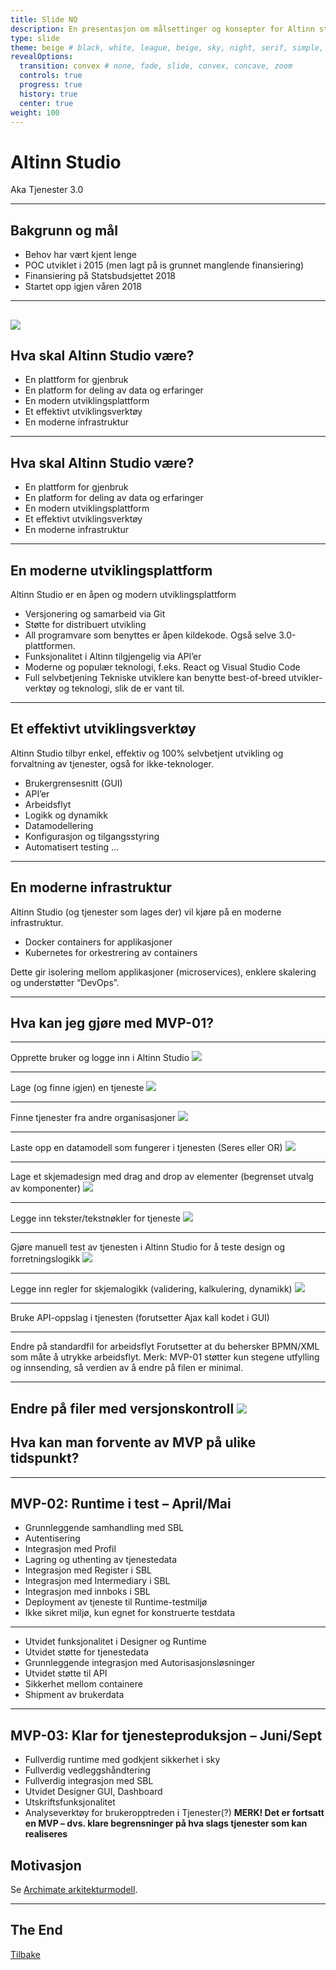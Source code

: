 ```yaml
---
title: Slide NO
description: En presentasjon om målsettinger og konsepter for Altinn studio (tjenester 3.0)
type: slide
theme: beige # black, white, league, beige, sky, night, serif, simple, solarized
revealOptions:
  transition: convex # none, fade, slide, convex, concave, zoom
  controls: true
  progress: true
  history: true
  center: true
weight: 100
---
```



# Altinn Studio
Aka Tjenester 3.0

---
## Bakgrunn og mål
- Behov har vært kjent lenge
- POC utviklet i 2015 (men lagt på is grunnet manglende finansiering)
- Finansiering på Statsbudsjettet 2018
- Startet opp igjen våren 2018
___
![](/about/goals.png)
---
## Hva skal Altinn Studio være?
- En plattform for gjenbruk
- En platform for deling av data og erfaringer
- En modern utviklingsplattform
- Et effektivt utviklingsverktøy
- En moderne infrastruktur
---
## Hva skal Altinn Studio være?
- En plattform for gjenbruk
- En platform for deling av data og erfaringer
- En modern utviklingsplattform
- Et effektivt utviklingsverktøy
- En moderne infrastruktur
---
## En moderne utviklingsplattform
Altinn Studio er en åpen og modern utviklingsplattform 
- Versjonering og samarbeid via Git
- Støtte for distribuert utvikling
- All programvare som benyttes er åpen kildekode. Også selve 3.0-plattformen.
- Funksjonalitet i Altinn tilgjengelig via API’er
- Moderne og populær teknologi, f.eks. React og Visual Studio Code
- Full selvbetjening
Tekniske utviklere kan benytte best-of-breed utvikler-verktøy og teknologi, slik de er vant til.
---
## Et effektivt utviklingsverktøy
Altinn Studio tilbyr enkel, effektiv og 100% selvbetjent utvikling og forvaltning av tjenester, også for ikke-teknologer.
- Brukergrensesnitt (GUI)
- API’er
- Arbeidsflyt
- Logikk og dynamikk
- Datamodellering
- Konfigurasjon og tilgangsstyring
- Automatisert testing
…
---
## En moderne infrastruktur
Altinn Studio (og tjenester som lages der) vil kjøre på en moderne infrastruktur.

- Docker containers for applikasjoner
- Kubernetes for orkestrering av containers

Dette gir isolering mellom applikasjoner (microservices), enklere skalering og understøtter “DevOps”. 

---
## Hva kan jeg gjøre med MVP-01?
___
Opprette bruker og logge inn i Altinn Studio
![](/about/feature_login.png)
___
Lage (og finne igjen) en tjeneste
![](/about/feature_newservice.png)
___
Finne tjenester fra andre organisasjoner
![](/about/feature_dashboardsearch.png)
___
Laste opp en datamodell som fungerer i tjenesten (Seres eller OR)
![](/about/feature_uploadxsd.png)
___
Lage et skjemadesign med drag and drop av elementer (begrenset utvalg av komponenter)
![](/about/feature_uxeditor.png)
___
Legge inn tekster/tekstnøkler for tjeneste
![](/about/feature_texteditor.png)
___
Gjøre manuell test av tjenesten i Altinn Studio for å teste design og forretningslogikk
![](/about/feature_manueltest.png)
___
Legge inn regler for skjemalogikk (validering, kalkulering, dynamikk)
![](/about/feature_logiceditor.png)
___
Bruke API-oppslag i tjenesten (forutsetter Ajax kall kodet i GUI)
___
Endre på standardfil for arbeidsflyt
Forutsetter at du behersker BPMN/XML som måte å utrykke
arbeidsflyt. Merk: MVP-01 støtter kun stegene utfylling og innsending,
så verdien av å endre på filen er minimal. 
___
Endre på filer med versjonskontroll 
![](/about/feature_externaleditor.png)
---
## Hva kan man forvente av MVP på ulike tidspunkt?
---
## MVP-02: Runtime i test – April/Mai
- Grunnleggende samhandling med SBL
- Autentisering
- Integrasjon med Profil
- Lagring og uthenting av tjenestedata
- Integrasjon med Register i SBL
- Integrasjon med Intermediary i SBL
- Integrasjon med innboks i SBL
- Deployment av tjeneste til Runtime-testmiljø
- Ikke sikret miljø, kun egnet for konstruerte testdata
___
- Utvidet funksjonalitet i Designer og Runtime
- Utvidet støtte for tjenestedata
- Grunnleggende integrasjon med Autorisasjonsløsninger
- Utvidet støtte til API
- Sikkerhet mellom containere
- Shipment av brukerdata
---
## MVP-03: Klar for tjenesteproduksjon – Juni/Sept
- Fullverdig runtime med godkjent sikkerhet i sky
- Fullverdig vedleggshåndtering
- Fullverdig integrasjon med SBL
- Utvidet Designer GUI, Dashboard 
- Utskriftsfunksjonalitet
- Analyseverktøy for brukeropptreden i Tjenester(?)
**MERK! Det er fortsatt en MVP – dvs. klare begrensninger på hva slags tjenester som kan realiseres**
 

## Motivasjon

Se [Archimate arkitekturmodell](https://altinn.github.io/ark-2020/706502fc-f537-48f3-90d5-6f7943ff08e0/views/4ec9466c-f59c-4a3c-985d-bd9b826a8faf.html).

---

## The End

[Tilbake](../)